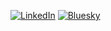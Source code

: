 [![LinkedIn](https://img.shields.io/badge/LinkedIn-0077B5?style=flat&logo=linkedin&logoColor=white)](https://www.linkedin.com/in/kutluhanmetin/)
[![Bluesky](https://img.shields.io/badge/Bluesky-1DA1F2?style=flat&logoColor=white)](https://bsky.app/profile/kutluhan.bsky.social)

